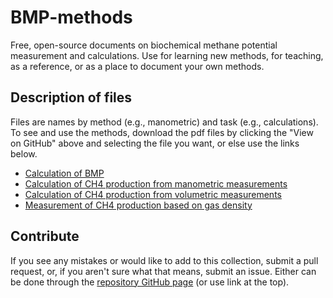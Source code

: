# BMP-methods
Free, open-source documents on biochemical methane potential measurement and calculations. Use for learning new methods, for teaching, as a reference, or as a place to document your own methods.

## Description of files
Files are names by method (e.g., manometric) and task (e.g., calculations). To see and use the methods, download the pdf files by clicking the "View on GitHub" above and selecting the file you want, or else use the links below.

* [Calculation of BMP](https://github.com/sashahafner/BMP-methods/blob/master/BMP_calculations.pdf)
* [Calculation of CH4 production from manometric measurements](https://github.com/sashahafner/BMP-methods/blob/master/manometric_calculations.pdf)
* [Calculation of CH4 production from volumetric measurements](https://github.com/sashahafner/BMP-methods/blob/master/volumetric_calculations.pdf)
* [Measurement of CH4 production based on gas density](https://github.com/sashahafner/BMP-methods/blob/master/gas_density_measurements.pdf)

## Contribute
If you see any mistakes or would like to add to this collection, submit a pull request, or, if you aren't sure what that means, submit an issue. Either can be done through the [repository GitHub page](https://github.com/sashahafner/BMP-methods) (or use link at the top).
